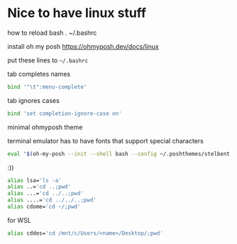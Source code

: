 # Nice to have linux stuff

how to reload bash 
. ~/.bashrc

install oh my posh
https://ohmyposh.dev/docs/linux


put these lines to `~/.bashrc`

tab completes names
```bash
bind '"\t":menu-complete'
```

tab ignores cases
```bash
bind 'set completion-ignore-case on'
```
minimal ohmyposh theme

terminal emulator has to have fonts that support special characters

```bash
eval "$(oh-my-posh --init --shell bash --config ~/.poshthemes/stelbent.minimal.omp.json)"
```

:))
```bash
alias lsa='ls -a'
alias ..='cd ..;pwd'
alias ...='cd ../..;pwd'
alias ....='cd ../../..;pwd'
alias cdome='cd ~/;pwd'
```
for WSL 
```bash
alias cddes='cd /mnt/c/Users/<name>/Desktop/;pwd'
```
